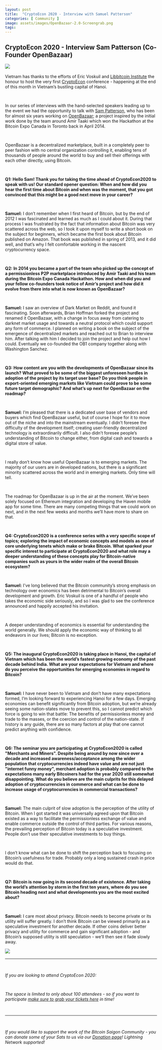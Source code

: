 ```yaml
---
layout: post
title:  "CryptoEcon 2020 - Interview with Samuel Patterson"
categories: [ Community ]
image: assets/images/OpenBazaar-2.0-Screengrab.png
tags: 
---
```

## CryptoEcon 2020 - Interview Sam Patterson (Co-Founder OpenBazaar)

![](../assets/images/sampatterson.jpg) 

Vietnam has thanks to the efforts of Eric Voskuil and [Libbitcoin Institute](http://www.libbitcoin.org "Libbitcoin Institute") the honour to host the very first [CryptoEcon](https://cryptoecon.org/ "CryptoEcon") conference - happening at the end of this month in Vietnam’s bustling capital of Hanoi.

 

In our series of interviews with the hand-selected speakers leading up to the event we had the opportunity to talk with [Sam Patterson](https://twitter.com/SamuelPatt "Sam Patterson"), who has been for almost six years working on [OpenBazaar](https://openbazaar.org/ "OpenBazaar"); a project inspired by the initial work done by the team around Amir Taaki which won the Hackathon at the Bitcoin Expo Canada in Toronto back in April 2014. 

 

OpenBazaar is a decentralized marketplace, built in a completely peer to peer fashion with no central organization controlling it, enabling tens of thousands of people around the world to buy and sell their offerings with each other directly, using Bitcoin.

 

**Q1: Hello Sam! Thank you for taking the time ahead of CryptoEcon2020 to speak with us! Our standard opener question: When and how did you hear the first time about Bitcoin and when was the moment, that you got convinced that this might be a good next move in your career?**

 

**Samuel:** I don’t remember when I first heard of Bitcoin, but by the end of 2012 I was fascinated and learned as much as I could about it. During that process I was frustrated by the fact that information about Bitcoin was very scattered across the web, so I took it upon myself to write a short book on the subject for beginners, which became the first book about Bitcoin published on Amazon. That book was published in spring of 2013, and it did well, and that’s why I felt comfortable working in the nascent cryptocurrency space.

 

**Q2: In 2014 you became a part of the team who picked up the concept of a permissionless P2P marketplace introduced by Amir Taaki and his team during the Bitcoin Expo Canada Hackathon. How and when did you and your fellow co-founders took notice of Amir’s project and how did it evolve from there into what is now known as OpenBazaar?**

 

**Samuel:** I saw an overview of Dark Market on Reddit, and found it fascinating. Soon afterwards, Brian Hoffman forked the project and renamed it OpenBazaar, with a change in focus away from catering to darknet market usage and towards a neutral protocol which could support any form of commerce. I planned on writing a book on the subject of the emergence of decentralized markets and reached out to Brian to interview him. After talking with him I decided to join the project and help out how I could. Eventually we co-founded the OB1 company together along with Washington Sanchez.

 

**Q3: How content are you with the developments of OpenBazaar since its launch? What proved to be some of the biggest unforeseen hurdles in adoption of the project by its target user base? Do you think people in export-oriented emerging markets like Vietnam could prove to be some future target demographic? And what’s up next for OpenBazaar on the roadmap?**

 

**Samuel:** I’m pleased that there is a dedicated user base of vendors and buyers which find OpenBazaar useful, but of course I hope for it to move out of the niche and into the mainstream eventually. I didn’t foresee the difficulty of the development itself; creating user-friendly decentralized technology is extraordinarily difficult. I also didn’t foresee people’s understanding of Bitcoin to change either, from digital cash and towards a digital store of value.

 

I really don’t know how useful OpenBazaar is to emerging markets. The majority of our users are in developed nations, but there is a significant minority scattered across the world and in emerging markets. Only time will tell.

 

The roadmap for OpenBazaar is up in the air at the moment. We’ve been solely focused on Ethereum integration and developing the Haven mobile app for some time. There are many competing things that we could work on next, and in the next few weeks and months we’ll have more to share on that.

 

**Q4: CryptoEcon2020 is a conference series with a very specific scope of topics; exploring the impact of economic concepts and models as one of core underlying tenets which make or brake Bitcoin. What sparked your specific interest to participate at CryptoEcon2020 and what role may a deeper understanding of these concepts play for Bitcoin-native companies such as yours in the wider realm of the overall Bitcoin ecosystem?**

 

**Samuel:** I’ve long believed that the Bitcoin community’s strong emphasis on technology over economics has been detrimental to Bitcoin’s overall development and growth. Eric Voskuil is one of a handful of people who takes the economic side seriously, and so I was glad to see the conference announced and happily accepted his invitation.

 

A deeper understanding of economics is essential for understanding the world generally. We should apply the economic way of thinking to all endeavors in our lives; Bitcoin is no exception.

 

**Q5: The inaugural CryptoEcon2020 is taking place in Hanoi, the capital of Vietnam which has been the world’s fastest growing economy of the past decade behind India. What are your expectations for Vietnam and where do you perceive the opportunities for emerging economies in regard to Bitcoin?**

 

**Samuel:** I have never been to Vietnam and don’t have many expectations formed, I’m looking forward to experiencing Hanoi for a few days. Emerging economies can benefit significantly from Bitcoin adoption, but we’re already seeing some nation-states move to prevent this, so I cannot predict which force is going to win that battle: The benefits of permissionless money and trade to the masses, or the coercion and control of the nation-state. If history is any guide, there are so many factors at play that one cannot predict anything with confidence.

 

**Q6: The seminar you are participating at CryptoEcon2020 is called "Merchants and Miners". Despite being around by now since over a decade and increased awareness/acceptance among the wider population that cryptocurrencies indeed have value and are not just "internet funny money", merchant adoption is probably compared to the expectations many early Bitcoiners had for the year 2020 still somewhat disappointing. What do you believe are the main culprits for this delayed adoption of cryptocurrencies in commerce and what can be done to increase usage of cryptocurrencies in commercial transactions?**

 

**Samuel:** The main culprit of slow adoption is the perception of the utility of Bitcoin. When I got started it was universally agreed upon that Bitcoin existed as a way to facilitate the permissionless exchange of value and enable commerce outside the control of third parties. For various reasons, the prevailing perception of Bitcoin today is a speculative investment. People don’t use their speculative investments to buy things.

 

I don’t know what can be done to shift the perception back to focusing on Bitcoin’s usefulness for trade. Probably only a long sustained crash in price would do that.

 

**Q7: Bitcoin is now going in its second decade of existence. After taking the world’s attention by storm in the first ten years, where do you see Bitcoin heading next and what developments you are the most excited about?**

 

**Samuel:** I care most about privacy. Bitcoin needs to become private or its utility will suffer greatly. I don’t think Bitcoin can be viewed primarily as a speculative investment for another decade. If other coins deliver better privacy and utility for commerce and gain significant adoption - and Bitcoin’s supposed utility is still speculation - we’ll then see it fade slowly away.

![](../assets/images/openbazaar-logo.png) 

---

 

*If you are looking to attend CryptoEcon 2020:*

 

*The space is limited to only about 100 attendees - so if you want to participate [make sure to grab your tickets here](https://www.eventbrite.com/e/cryptoecon-2020-tickets-84241838607 "make sure to grab your tickets here") in time!*

 

---

 

*If you would like to support the work of the Bitcoin Saigon Community - you can donate some of your Sats to us via our [Donation page](http://bitcoinsaigon.org/donate-satoshis "Donation page")! Lightning Network supported!*
